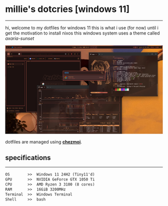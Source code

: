 # millie's dotcries [windows 11]
---

hi, welcome to my dotfiles for windows 11
this is what i use (for now) until i get the motivation to install nixos
this windows system uses a theme called *axaria-sunset*

![Axaria](/dot_config/preview.png)

dotfiles are managed using [**chezmoi**](https://github.com/twpayne/chezmoi).

## specifications
---


```
OS        >>  Windows 11 24H2 (Tiny11'd)
GPU       >>  NVIDIA GeForce GTX 1050 Ti
CPU       >>  AMD Ryzen 3 3100 (8 cores)
RAM       >>  16GiB 3200MHz
Terminal  >>  Windows Terminal
Shell     >>  bash
```
